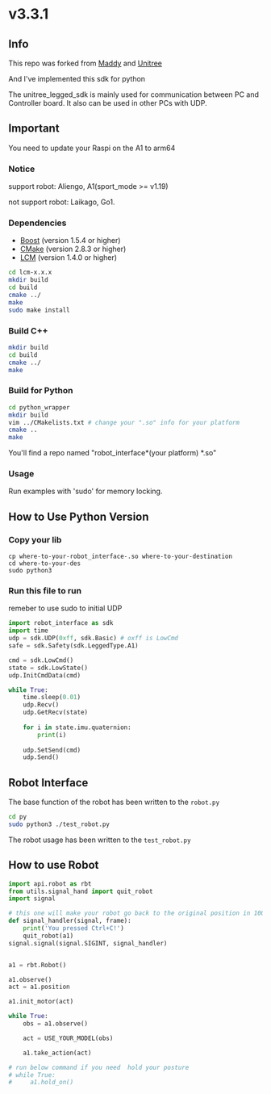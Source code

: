 # v3.3.1

## Info

This repo was forked from [Maddy](https://github.com/Maddy1206/quadruped_py_control) and [Unitree](https://github.com/unitreerobotics/unitree_legged_sdk) 

And I've implemented this sdk for python

The unitree_legged_sdk is mainly used for communication between PC and Controller board.
It also can be used in other PCs with UDP.

## Important 

You need to update your Raspi on the A1 to arm64

### Notice
support robot: Aliengo, A1(sport_mode >= v1.19)

not support robot: Laikago, Go1.

### Dependencies
* [Boost](http://www.boost.org) (version 1.5.4 or higher)
* [CMake](http://www.cmake.org) (version 2.8.3 or higher)
* [LCM](https://lcm-proj.github.io) (version 1.4.0 or higher)
```bash
cd lcm-x.x.x
mkdir build
cd build
cmake ../
make
sudo make install
```

### Build C++
```bash
mkdir build
cd build
cmake ../
make
```

### Build for Python

```bash
cd python_wrapper
mkdir build
vim ../CMakelists.txt # change your ".so" info for your platform
cmake ..
make 
```

You'll find a repo named "robot_interface*(your platform) *.so"

### Usage

Run examples with 'sudo' for memory locking.



## How to Use Python Version

### Copy your lib

```bas	
cp where-to-your-robot_interface-.so where-to-your-destination
cd where-to-your-des
sudo python3
```

### Run this file to run

remeber to use sudo to initial UDP

```python
import robot_interface as sdk
import time
udp = sdk.UDP(0xff, sdk.Basic) # oxff is LowCmd
safe = sdk.Safety(sdk.LeggedType.A1)

cmd = sdk.LowCmd()
state = sdk.LowState()
udp.InitCmdData(cmd)

while True:
    time.sleep(0.01)
    udp.Recv()
    udp.GetRecv(state)
    
    for i in state.imu.quaternion:
        print(i)
        
    udp.SetSend(cmd)
    udp.Send()
```



## Robot Interface 

The base function of the robot has been written to the `robot.py`

```sh
cd py
sudo python3 ./test_robot.py
```

The robot usage has been written to the `test_robot.py`

## How to use Robot

```python
import api.robot as rbt
from utils.signal_hand import quit_robot
import signal

# this one will make your robot go back to the original position in 100 * self.dt time
def signal_handler(signal, frame):
    print('You pressed Ctrl+C!')
    quit_robot(a1)
signal.signal(signal.SIGINT, signal_handler)


a1 = rbt.Robot()

a1.observe()
act = a1.position

a1.init_motor(act)

while True:
    obs = a1.observe()

    act = USE_YOUR_MODEL(obs)

    a1.take_action(act)

# run below command if you need  hold your posture
# while True:
#     a1.hold_on()

```

